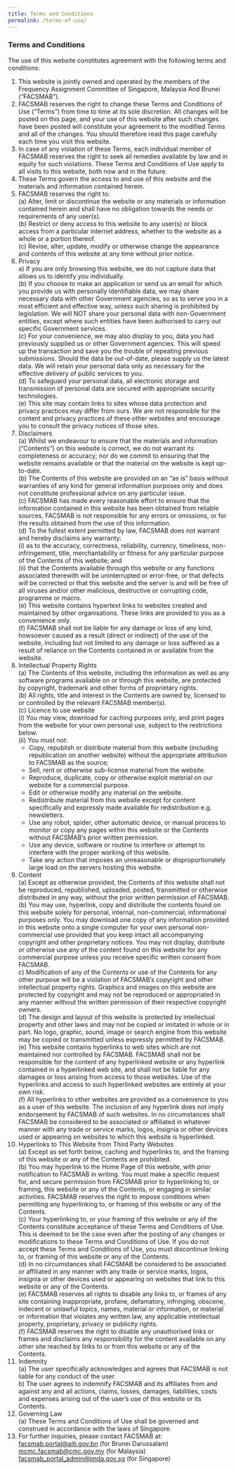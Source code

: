 ```yaml
---
title: Terms and Conditions
permalink: /terms-of-use/
---
```

### **Terms and Conditions**
The use of this website constitutes agreement with the following terms and conditions:<br>
   1. This website is jointly owned and operated by the members of the Frequency Assignment Committee of Singapore, Malaysia And Brunei (“FACSMAB”).<br>
   2. FACSMAB reserves the right to change these Terms and Conditions of Use (“Terms”) from time to time at its sole discretion. All changes will be posted on this page, and your use of this website after such changes have been posted will constitute your agreement to the modified Terms and all of the changes. You should therefore read this page carefully each time you visit this website.<br>
   3. In case of any violation of these Terms, each individual member of FACSMAB reserves the right to seek all remedies available by law and in equity for such violations. These Terms and Conditions of Use apply to all visits to this website, both now and in the future.<br>
   4. These Terms govern the access to and use of this website and the materials and information contained herein.<br>
   5. FACSMAB reserves the right to:<br>
      (a) Alter, limit or discontinue the website or any materials or information contained herein and shall have no obligation towards the needs or requirements of any user(s).<br>
      (b) Restrict or deny access to this website to any user(s) or block access from a particular internet address, whether to the website as a whole or a portion thereof.<br>
      (c) Revise, alter, update, modify or otherwise change the appearance and contents of this website at any time without prior notice.<br>
   6. Privacy<br>
      a) If you are only browsing this website, we do not capture data that allows us to identify you individually.<br>
      (b) If you choose to make an application or send us an email for which you provide us with personally identifiable data, we may share necessary data with other Government agencies, so as to serve you in a most efficient and effective way, unless such sharing is prohibited by legislation. We will NOT share your personal data with non-Government entities, except where such entities have been authorised to carry out specific Government services.<br>
      (c) For your convenience, we may also display to you, data you had previously supplied us or other Government agencies. This will speed up the transaction and save you the trouble of repeating previous submissions. Should the data be out-of-date, please supply us the latest data. We will retain your personal data only as necessary for the effective delivery of public services to you.<br>
      (d) To safeguard your personal data, all electronic storage and transmission of personal data are secured with appropriate security technologies.<br>
      (e) This site may contain links to sites whose data protection and privacy practices may differ from ours. We are not responsible for the content and privacy practices of these other websites and encourage you to consult the privacy notices of those sites.<br>
   7. Disclaimers<br>
      (a) Whilst we endeavour to ensure that the materials and information (“Contents”) on this website is correct, we do not warrant its completeness or accuracy; nor do we commit to ensuring that the website remains available or that the material on the website is kept up-to-date.<br>
      (b) The Contents of this website are provided on an “as is” basis without warranties of any kind for general information purposes only and does not constitute professional advice on any particular issue.<br>
      (c) FACSMAB has made every reasonable effort to ensure that the information contained in this website has been obtained from reliable sources, FACSMAB is not responsible for any errors or omissions, or for the results obtained from the use of this information.<br>
      (d) To the fullest extent permitted by law, FACSMAB does not warrant and hereby disclaims any warranty:<br>
         (i) as to the accuracy, correctness, reliability, currency, timeliness, non-infringement, title, merchantability or fitness for any particular purpose of the Contents of this website; and<br>
         (ii) that the Contents available through this website or any functions associated therewith will be uninterrupted or error-free, or that defects will be corrected or that this website and the server is and will be free of all viruses and/or other malicious, destructive or corrupting code, programme or macro.<br>
      (e) This website contains hypertext links to websites created and maintained by other organisations. These links are provided to you as a convenience only.<br>
      (f) FACSMAB shall not be liable for any damage or loss of any kind, howsoever caused as a result (direct or indirect) of the use of the website, including but not limited to any damage or loss suffered as a result of reliance on the Contents contained in or available from the website.<br>
   8. Intellectual Property Rights<br>
      (a) The Contents of this website, including the information as well as any software programs available on or through this website, are protected by copyright, trademark and other forms of proprietary rights.<br>
      (b) All rights, title and interest in the Contents are owned by, licensed to or controlled by the relevant FACSMAB member(s).<br>
      (c) Licence to use website<br>
         (i) You may view, download for caching purposes only, and print pages from the website for your own personal use, subject to the restrictions below.<br>
         (ii) You must not:<br>
         + Copy, republish or distribute material from this website (including republication on another website) without the appropriate attribution to FACSMAB as the source;<br>
         + Sell, rent or otherwise sub-license material from the website.<br>
         + Reproduce, duplicate, copy or otherwise exploit material on our website for a commercial purpose.<br>
         + Edit or otherwise modify any material on the website.<br>
         + Redistribute material from this website except for content specifically and expressly made available for redistribution e.g. newsletters.<br>
         + Use any robot, spider, other automatic device, or manual process to monitor or copy any pages within this website or the Contents without FACSMAB’s prior written permission.<br>
         + Use any device, software or routine to interfere or attempt to interfere with the proper working of this website.<br>
         + Take any action that imposes an unreasonable or disproportionately large load on the servers hosting this website.<br>
   9. Content<br>
      (a) Except as otherwise provided, the Contents of this website shall not be reproduced, republished, uploaded, posted, transmitted or otherwise distributed in any way, without the prior written permission of FACSMAB.<br>
      (b) You may use, hyperlink, copy and distribute the contents found on this website solely for personal, internal, non-commercial, informational purposes only. You may download one copy of any information provided in this website onto a single computer for your own personal non-commercial use provided that you keep intact all accompanying copyright and other proprietary notices. You may not display, distribute or otherwise use any of the content found on this website for any commercial purpose unless you receive specific written consent from FACSMAB.<br>
      c) Modification of any of the Contents or use of the Contents for any other purpose will be a violation of FACSMAB’s copyright and other intellectual property rights. Graphics and images on this website are protected by copyright and may not be reproduced or appropriated in any manner without the written permission of their respective copyright owners.<br>
      (d) The design and layout of this website is protected by intellectual property and other laws and may not be copied or imitated in whole or in part. No logo, graphic, sound, image or search engine from this website may be copied or transmitted unless expressly permitted by FACSMAB.<br>
      (e) This website contains hyperlinks to web sites which are not maintained nor controlled by FACSMAB. FACSMAB shall not be responsible for the content of any hyperlinked website or any hyperlink contained in a hyperlinked web site, and shall not be liable for any damages or loss arising from access to those websites. Use of the hyperlinks and access to such hyperlinked websites are entirely at your own risk.<br>
      (f) All hyperlinks to other websites are provided as a convenience to you as a user of this website. The inclusion of any hyperlink does not imply endorsement by FACSMAB of such websites. In no circumstances shall FACSMAB be considered to be associated or affiliated in whatever manner with any trade or service marks, logos, insignia or other devices used or appearing on websites to which this website is hyperlinked.<br>
   10. Hyperlinks to This Website from Third Party Websites<br>
      (a) Except as set forth below, caching and hyperlinks to, and the framing of this website or any of the Contents are prohibited.<br>
      (b) You may hyperlink to the Home Page of this website, with prior notification to FACSMAB in writing. You must make a specific request for, and secure permission from FACSMAB prior to hyperlinking to, or framing, this website or any of the Contents, or engaging in similar activities. FACSMAB reserves the right to impose conditions when permitting any hyperlinking to, or framing of this website or any of the Contents.<br>
      (c) Your hyperlinking to, or your framing of this website or any of the Contents constitute acceptance of these Terms and Conditions of Use. This is deemed to be the case even after the posting of any changes or modifications to these Terms and Conditions of Use. If you do not accept these Terms and Conditions of Use, you must discontinue linking to, or framing of this website or any of the Contents.<br>
      (d) In no circumstances shall FACSMAB be considered to be associated or affiliated in any manner with any trade or service marks, logos, insignia or other devices used or appearing on websites that link to this website or any of the Contents.<br>
      (e) FACSMAB reserves all rights to disable any links to, or frames of any site containing inappropriate, profane, defamatory, infringing, obscene, indecent or unlawful topics, names, material or information, or material or information that violates any written law, any applicable intellectual property, proprietary, privacy or publicity rights.<br>
      (f) FACSMAB reserves the right to disable any unauthorised links or frames and disclaims any responsibility for the content available on any other site reached by links to or from this website or any of the Contents.<br>
   11. Indemnity<br>
      (a) The user specifically acknowledges and agrees that FACSMAB is not liable for any conduct of the user.<br>
      b) The user agrees to indemnify FACSMAB and its affiliates from and against any and all actions, claims, losses, damages, liabilities, costs and expenses arising out of the user’s use of this website or its Contents.<br>
   12. Governing Law<br>
      (a) These Terms and Conditions of Use shall be governed and construed in accordance with the laws of Singapore.<br>
   13. For further inquiries, please contact FACSMAB at:<br>
      [facsmab.portal@aiti.gov.bn](mailto:facsmab.portal@aiti.gov.bn) (for Brunei Darussalam)<br>
      [mcmc.facsmab@cmc.gov.my](mailto:mcmc.facsmab@cmc.gov.my) (for Malaysia)<br>
      [facsmab_portal_admin@imda.gov.sg](mailto:facsmab_portal_admin@imda.gov.sg) (for Singapore)
